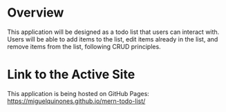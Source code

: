 # Overview

This application will be designed as a todo list that users can interact with. Users will be able to add items to the list, edit items already in the list, and remove items from the list, following CRUD principles.

# Link to the Active Site

This application is being hosted on GitHub Pages: https://miguelquinones.github.io/mern-todo-list/
